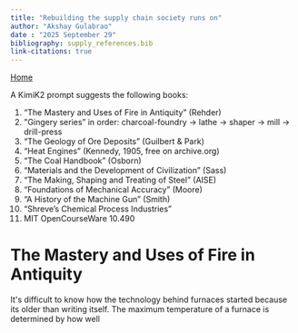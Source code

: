 ```yaml
---
title: "Rebuilding the supply chain society runs on"
author: "Akshay Gulabrao"
date : "2025 September 29"
bibliography: supply_references.bib
link-citations: true
---
```

[Home](./index.html)

A KimiK2 prompt suggests the following books:
1. “The Mastery and Uses of Fire in Antiquity” (Rehder)
2. "Gingery series” in order: charcoal-foundry → lathe → shaper → mill → drill-press
3. “The Geology of Ore Deposits” (Guilbert & Park)
4. “Heat Engines” (Kennedy, 1905, free on archive.org)
5. “The Coal Handbook” (Osborn)
6. “Materials and the Development of Civilization” (Sass)
7. “The Making, Shaping and Treating of Steel” (AISE) 
8. “Foundations of Mechanical Accuracy” (Moore)
9. “A History of the Machine Gun” (Smith)
10. “Shreve’s Chemical Process Industries” 
11. MIT OpenCourseWare 10.490

# The Mastery and Uses of Fire in Antiquity

It's difficult to know how the technology behind furnaces started because its older than writing itself. The maximum temperature of a furnace is determined by how well 